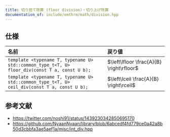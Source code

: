 ```yaml
---
title: 切り捨て除算 (floor division)・切り上げ除算
documentation_of: include/emthrm/math/division.hpp
---
```



## 仕様

|名前|戻り値|
|:--|:--|
|`template <typename T, typename U>`<br>`std::common_type_t<T, U> floor_div(const T a, const U b);`|$\left\lfloor \frac{A}{B} \right\rfloor$|
|`template <typename T, typename U>`<br>`std::common_type_t<T, U> ceil_div(const T a, const U b);`|$\left\lceil \frac{A}{B} \right\rceil$|


## 参考文献

- https://twitter.com/noshi91/status/1439230342850695170
- https://github.com/NyaanNyaan/library/blob/6abcedf4fd779ce0a42a8b50d3cbbfa3ae5aef1a/misc/int_div.hpp
